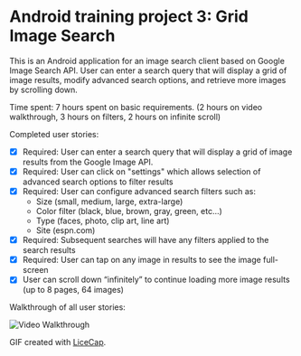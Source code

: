 Android training project 3: Grid Image Search
==========================

This is an Android application for an image search client based on Google Image
Search API. User can enter a search query that will display a grid of image 
results, modify advanced search options, and retrieve more images by scrolling down.

Time spent: 7 hours spent on basic requirements. (2 hours on video walkthrough, 
3 hours on filters, 2 hours on infinite scroll)

Completed user stories:
 * [x] Required: User can enter a search query that will display a grid of image results from the Google Image API.
 * [x] Required: User can click on "settings" which allows selection of advanced search options to filter results
 * [x] Required: User can configure advanced search filters such as:
    * Size (small, medium, large, extra-large)
    * Color filter (black, blue, brown, gray, green, etc...)
    * Type (faces, photo, clip art, line art)
    * Site (espn.com)
 * [x] Required: Subsequent searches will have any filters applied to the search results
 * [x] Required: User can tap on any image in results to see the image full-screen
 * [x] User can scroll down “infinitely” to continue loading more image results (up to 8 pages, 64 images)

Walkthrough of all user stories: 

![Video Walkthrough](anim_grid_image_search.gif)

GIF created with [LiceCap](http://www.cockos.com/licecap/).
